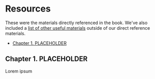 # Resources

These were the materials directly referenced in the book. We've also included a [list of other useful materials](other_resources.md) outside of our direct reference materials.

* [Chapter 1. PLACEHOLDER](#chapter-1-placeholder)


## Chapter 1. PLACEHOLDER

Lorem ipsum
